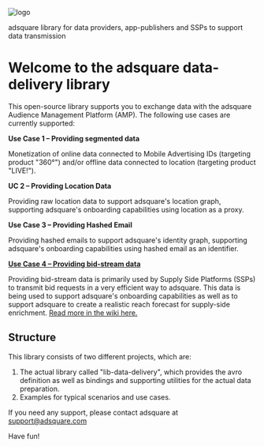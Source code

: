 ![logo](http://www.adsquare.com/logo_pos_rgb.png)

adsquare library for data providers, app-publishers and SSPs to support data transmission

# Welcome to the adsquare data-delivery library

This open-source library supports you to exchange data with the adsquare Audience Management Platform (AMP). The following use cases are currently supported:

**Use Case 1 – Providing segmented data**

Monetization of online data connected to Mobile Advertising IDs (targeting product "360°") and/or offline data connected to location (targeting product "LIVE!").

**UC 2 – Providing Location Data**

Providing raw location data to support adsquare's location graph, supporting adsquare's onboarding capabilities using location as a proxy.

**Use Case 3 – Providing Hashed Email**

Providing hashed emails to support adsquare's identity graph, supporting adsquare's onboarding capabilities using hashed email as an identifier.

**[Use Case 4 – Providing bid-stream data](https://github.com/adsquare/data-delivery/wiki/Use-Case-4-%E2%80%93-Providing-bid-stream-data)**

Providing bid-stream data is primarily used by Supply Side Platforms (SSPs) to transmit bid requests in a very efficient way to adsquare. This data is being used to support adsquare's onboarding capabilities as well as to support adsquare to create a realistic reach forecast for supply-side enrichment.
[Read more in the wiki here.](https://github.com/adsquare/data-delivery/wiki/Use-Case-4-%E2%80%93-Providing-bid-stream-data)

## Structure

This library consists of two different projects, which are:

1. The actual library called "lib-data-delivery", which provides the avro definition as well as bindings and supporting utilities for the actual data preparation.
2. Examples for typical scenarios and use cases.

If you need any support, please contact adsquare at support@adsquare.com

Have fun!
